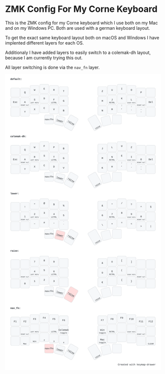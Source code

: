 # ZMK Config For My Corne Keyboard

This is the ZMK config for my Corne keyboard which I use both on my Mac and on my Windows PC. Both are used with a german keyboard layout.

To get the exact same keyboard layout both on macOS and Windows I have implented different layers for each OS.

Additionaly I have added layers to easily switch to a colemak-dh layout, because I am currently trying this out.

All layer switching is done via the `nav_fn` layer.

![](doc/my_keymap.svg)

